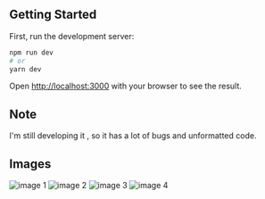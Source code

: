 ## Getting Started

First, run the development server:

```bash
npm run dev
# or
yarn dev
```

Open [http://localhost:3000](http://localhost:3000) with your browser to see the result.

## Note

I'm still developing it , so it has a lot of bugs and unformatted code.

## Images

![image 1](https://i.imgur.com/eCAlvPI.png)
![image 2](https://i.imgur.com/rfYsONk.png)
![image 3](https://i.imgur.com/UrHFE0E.png)
![image 4](https://i.imgur.com/4NmByPk.png)